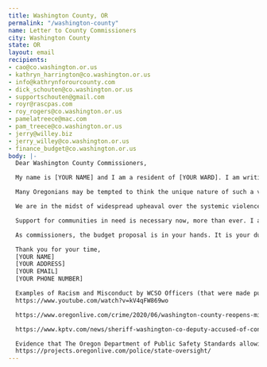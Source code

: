 ```yaml
---
title: Washington County, OR
permalink: "/washington-county"
name: Letter to County Commissioners
city: Washington County
state: OR
layout: email
recipients:
- cao@co.washington.or.us
- kathryn_harrington@co.washington.or.us
- info@kathrynforourcounty.com
- dick_schouten@co.washington.or.us
- supportschouten@gmail.com
- royr@rascpas.com
- roy_rogers@co.washington.or.us
- pamelatreece@mac.com
- pam_treece@co.washington.or.us
- jerry@willey.biz
- jerry_willey@co.washington.or.us
- finance_budget@co.washington.or.us
body: |-
  Dear Washington County Commissioners,

  My name is [YOUR NAME] and I am a resident of [YOUR WARD]. I am writing to demand that the County Commissioners adopts a budget that prioritizes community well-being and redirects funding away from the Washington County Sheriffs Office.

  Many Oregonians may be tempted to think the unique nature of such a vast, yet sparsely-populated state minimizes the likelihood of police brutality in our city communities. However, as reported by The Oregonian/OregonLive's investigation project, “State regulators took no action to sideline dozens of officers fired for chronically inept police work or worse. The department let fired officers remain eligible to work even after they accumulated records of brutality, recklessness, shoddy investigations and anger management problems.” Oregon police forces, including the Washington County Sheriffs Office, operate within a culture of impunity, and as the members of the communities they are supposed to be protecting, we can’t even begin to grasp the scope of their violence.

  We are in the midst of widespread upheaval over the systemic violence of policing. Empty gestures and suggestions of “reform” are inadequate and unacceptable. I am demanding that real change be made to the way this city allocates its resources.

  Support for communities in need is necessary now, more than ever. I am demanding that the Washington County Commissioners defund Washington County Sheriff’s Office. I join the calls of those across the country to defund the police. I am demanding a budget that adequately and effectively meets the needs of at-risk Washington County residents during this trying and uncertain time, when livelihoods are on the line. I am demanding a budget that supports community well-being, rather than empowering the police forces that tear them apart.

  As commissioners, the budget proposal is in your hands. It is your duty to represent your constituents justly. I am urging you to completely revise the budget for the July 1, 2020 to June 30, 2021 fiscal year. Currently the Washington County’s proposed $1.4 billion total budget is ready to give $214,594,431 to Public Safety & Justice Division, which is a 16% increase from last year’s budget. We urge you to fund the social programs proven to be more effective than policing at promoting community safety and equity. Have the courage to be a leader of the change this city, state, and country desperately needs.

  Thank you for your time,
  [YOUR NAME]
  [YOUR ADDRESS]
  [YOUR EMAIL]
  [YOUR PHONE NUMBER]

  Examples of Racism and Misconduct by WCSO Officers (that were made public):
  https://www.youtube.com/watch?v=kV4qFW869wo

  https://www.oregonlive.com/crime/2020/06/washington-county-reopens-misconduct-case-against-sheriffs-deputy-after-racist-email-surfaces.html

  https://www.kptv.com/news/sheriff-washington-co-deputy-accused-of-concerning-use-of-force-in-2018-using-racial-epithets/article_0a5cbe18-a78e-11ea-a04c-2f3a89bf855c.html

  Evidence that The Oregon Department of Public Safety Standards allowing police misconduct:
  https://projects.oregonlive.com/police/state-oversight/
---
```


